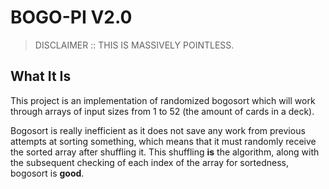 # BOGO-PI V2.0

> DISCLAIMER :: THIS IS MASSIVELY POINTLESS.

## What It Is

This project is an implementation of randomized bogosort which will work through arrays of input sizes from 1 to 52 (the amount of cards in a deck). 

Bogosort is really inefficient as it does not save any work from previous attempts at sorting something, which means that it must randomly receive the sorted array after shuffling it. This shuffling **is** the algorithm, along with the subsequent checking of each index of the array for sortedness, bogosort is **good**. 



